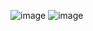 ![image](https://github.com/michaelokoroike/Courses/assets/39680418/e428c5ed-2c20-48a0-a5ab-27475f653d21)
![image](https://github.com/michaelokoroike/Courses/assets/39680418/dd81502c-5200-455e-953b-7189f502ee53)
